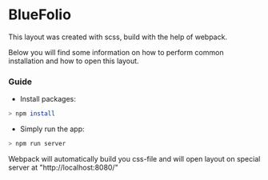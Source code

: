 # BlueFolio 

This layout was created with scss, build with the help of webpack.

Below you will find some information on how to perform common installation and how to open this layout.

### Guide
 - Install packages:
```sh
> npm install
```
 - Simply run the app:
```sh
> npm run server
```
Webpack will automatically build you css-file and will open layout on special server at "http://localhost:8080/"